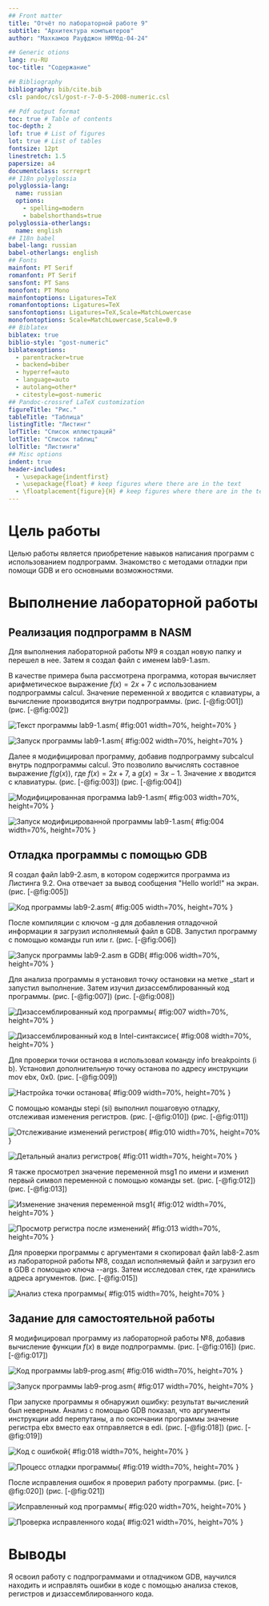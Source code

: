 ```yaml
---
## Front matter
title: "Отчёт по лабораторной работе 9"
subtitle: "Архитектура компьютеров"
author: "Махкамов Рауфджон НММбд-04-24"

## Generic otions
lang: ru-RU
toc-title: "Содержание"

## Bibliography
bibliography: bib/cite.bib
csl: pandoc/csl/gost-r-7-0-5-2008-numeric.csl

## Pdf output format
toc: true # Table of contents
toc-depth: 2
lof: true # List of figures
lot: true # List of tables
fontsize: 12pt
linestretch: 1.5
papersize: a4
documentclass: scrreprt
## I18n polyglossia
polyglossia-lang:
  name: russian
  options:
	- spelling=modern
	- babelshorthands=true
polyglossia-otherlangs:
  name: english
## I18n babel
babel-lang: russian
babel-otherlangs: english
## Fonts
mainfont: PT Serif
romanfont: PT Serif
sansfont: PT Sans
monofont: PT Mono
mainfontoptions: Ligatures=TeX
romanfontoptions: Ligatures=TeX
sansfontoptions: Ligatures=TeX,Scale=MatchLowercase
monofontoptions: Scale=MatchLowercase,Scale=0.9
## Biblatex
biblatex: true
biblio-style: "gost-numeric"
biblatexoptions:
  - parentracker=true
  - backend=biber
  - hyperref=auto
  - language=auto
  - autolang=other*
  - citestyle=gost-numeric
## Pandoc-crossref LaTeX customization
figureTitle: "Рис."
tableTitle: "Таблица"
listingTitle: "Листинг"
lofTitle: "Список иллюстраций"
lotTitle: "Список таблиц"
lolTitle: "Листинги"
## Misc options
indent: true
header-includes:
  - \usepackage{indentfirst}
  - \usepackage{float} # keep figures where there are in the text
  - \floatplacement{figure}{H} # keep figures where there are in the text
---
```


# Цель работы

Целью работы является приобретение навыков написания программ с использованием подпрограмм.
Знакомство с методами отладки при помощи GDB и его основными возможностями.

# Выполнение лабораторной работы

## Реализация подпрограмм в NASM

Для выполнения лабораторной работы №9 я создал новую папку и перешел в нее. Затем я создал файл с именем lab9-1.asm.

В качестве примера была рассмотрена программа, которая вычисляет арифметическое выражение $f(x) = 2x + 7$ с использованием подпрограммы calcul. Значение переменной $x$ вводится с клавиатуры, а вычисление производится внутри подпрограммы. (рис. [-@fig:001]) (рис. [-@fig:002])

![Текст программы lab9-1.asm](image/01.png){ #fig:001 width=70%, height=70% }

![Запуск программы lab9-1.asm](image/02.png){ #fig:002 width=70%, height=70% }

Далее я модифицировал программу, добавив подпрограмму subcalcul внутрь подпрограммы calcul. Это позволило вычислять составное выражение $f(g(x))$, где $f(x) = 2x + 7$, а $g(x) = 3x - 1$. Значение $x$ вводится с клавиатуры. (рис. [-@fig:003]) (рис. [-@fig:004])

![Модифицированная программа lab9-1.asm](image/03.png){ #fig:003 width=70%, height=70% }

![Запуск модифицированной программы lab9-1.asm](image/04.png){ #fig:004 width=70%, height=70% }

## Отладка программы с помощью GDB

Я создал файл lab9-2.asm, в котором содержится программа из Листинга 9.2. Она отвечает за вывод сообщения "Hello world!" на экран. (рис. [-@fig:005])

![Код программы lab9-2.asm](image/05.png){ #fig:005 width=70%, height=70% }

После компиляции с ключом -g для добавления отладочной информации я загрузил исполняемый файл в GDB. Запустил программу с помощью команды run или r. (рис. [-@fig:006])

![Запуск программы lab9-2.asm в GDB](image/06.png){ #fig:006 width=70%, height=70% }

Для анализа программы я установил точку остановки на метке _start и запустил выполнение. Затем изучил дизассемблированный код программы. (рис. [-@fig:007]) (рис. [-@fig:008])

![Дизассемблированный код программы](image/07.png){ #fig:007 width=70%, height=70% }

![Дизассемблированный код в Intel-синтаксисе](image/08.png){ #fig:008 width=70%, height=70% }

Для проверки точки останова я использовал команду info breakpoints (i b). Установил дополнительную точку останова по адресу инструкции mov ebx, 0x0. (рис. [-@fig:009])

![Настройка точки останова](image/09.png){ #fig:009 width=70%, height=70% }

С помощью команды stepi (si) выполнил пошаговую отладку, отслеживая изменения регистров. (рис. [-@fig:010]) (рис. [-@fig:011])

![Отслеживание изменений регистров](image/10.png){ #fig:010 width=70%, height=70% }

![Детальный анализ регистров](image/11.png){ #fig:011 width=70%, height=70% }

Я также просмотрел значение переменной msg1 по имени и изменил первый символ переменной с помощью команды set. (рис. [-@fig:012]) (рис. [-@fig:013])

![Изменение значения переменной msg1](image/12.png){ #fig:012 width=70%, height=70% }

![Просмотр регистра после изменений](image/13.png){ #fig:013 width=70%, height=70% }

Для проверки программы с аргументами я скопировал файл lab8-2.asm из лабораторной работы №8, создал исполняемый файл и загрузил его в GDB с помощью ключа --args. Затем исследовал стек, где хранились адреса аргументов. (рис. [-@fig:015])

![Анализ стека программы](image/15.png){ #fig:015 width=70%, height=70% }

## Задание для самостоятельной работы

Я модифицировал программу из лабораторной работы №8, добавив вычисление функции $f(x)$ в виде подпрограммы. (рис. [-@fig:016]) (рис. [-@fig:017])

![Код программы lab9-prog.asm](image/16.png){ #fig:016 width=70%, height=70% }

![Запуск программы lab9-prog.asm](image/17.png){ #fig:017 width=70%, height=70% }

При запуске программы я обнаружил ошибку: результат вычислений был неверным. Анализ с помощью GDB показал, что аргументы инструкции add перепутаны, а по окончании программы значение регистра ebx вместо eax отправляется в edi. (рис. [-@fig:018]) (рис. [-@fig:019])

![Код с ошибкой](image/18.png){ #fig:018 width=70%, height=70% }

![Процесс отладки программы](image/19.png){ #fig:019 width=70%, height=70% }

После исправления ошибок я проверил работу программы. (рис. [-@fig:020]) (рис. [-@fig:021])

![Исправленный код программы](image/20.png){ #fig:020 width=70%, height=70% }

![Проверка исправленного кода](image/21.png){ #fig:021 width=70%, height=70% }

# Выводы

Я освоил работу с подпрограммами и отладчиком GDB, научился находить и исправлять ошибки в коде с помощью анализа стеков, регистров и дизассемблированного кода.
